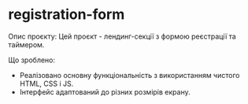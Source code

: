 # registration-form

Опис проєкту:
Цей проєкт - лендинг-секції з формою реєстрації та таймером.

Що зроблено:

- Реалізовано основну функціональність з використанням чистого HTML, CSS і JS.
- Інтерфейс адаптований до різних розмірів екрану.
